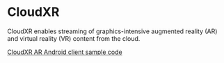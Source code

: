 # CloudXR 

CloudXR enables streaming of graphics-intensive augmented reality (AR) and virtual reality (VR) content from the cloud.

[CloudXR AR Android client sample code](arcore-android-sdk/samples/hello_cloudxr_c/README.md)
